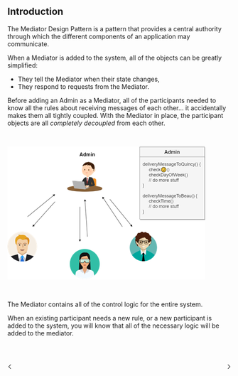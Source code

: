 ## **Introduction**

The Mediator Design Pattern is a pattern that provides a central authority through which the different components of an application may communicate. 

When a Mediator is added to the system, all of the objects can be greatly simplified:
- They tell the Mediator when their state changes,
- They respond to requests from the Mediator.

Before adding an Admin as a Mediator, all of the participants needed to know all the rules about receiving messages of each other… it accidentally makes them all tightly coupled. With the Mediator in place, the participant objects are all *completely decoupled* from each other. 

<br/>

[<img src="../assets/img/01_Add_Mediator.png"/>](#)

<br/>

The Mediator contains all of the control logic for the entire system.

When an existing participant needs a new rule, or a new participant is added to the system, you will know that all of the necessary logic will be added to the mediator.

<br/>
<br/>

[<img align="left" width="2%" src="./../assets/icon/previous.png"/>](./P00_Problem.md "Problem")
[<img align="right" width="2%" src="./../assets/icon/next.png"/>](./P02_Structure.md "Structure")